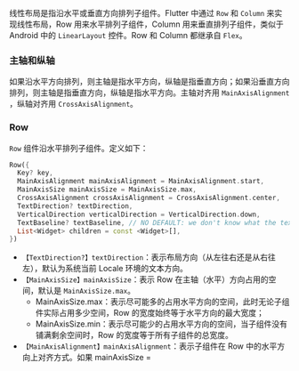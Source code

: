  线性布局是指沿水平或垂直方向排列子组件。Flutter 中通过 `Row` 和 `Column` 来实现线性布局，Row 用来水平排列子组件，Column 用来垂直排列子组件，类似于Android 中的 `LinearLayout` 控件。Row 和 Column 都继承自 `Flex`。

### 主轴和纵轴

如果沿水平方向排列，则主轴是指水平方向，纵轴是指垂直方向；如果沿垂直方向排列，则主轴是指垂直方向，纵轴是指水平方向。主轴对齐用 `MainAxisAlignment` ，纵轴对齐用 `CrossAxisAlignment`。

### Row

`Row` 组件沿水平排列子组件。定义如下：

```dart
Row({
  Key? key,
  MainAxisAlignment mainAxisAlignment = MainAxisAlignment.start,
  MainAxisSize mainAxisSize = MainAxisSize.max,
  CrossAxisAlignment crossAxisAlignment = CrossAxisAlignment.center,
  TextDirection? textDirection,
  VerticalDirection verticalDirection = VerticalDirection.down,
  TextBaseline? textBaseline, // NO DEFAULT: we don't know what the text's baseline should be
  List<Widget> children = const <Widget>[],
})
```

- `【TextDirection?】textDirection`：表示布局方向（从左往右还是从右往左），默认为系统当前 Locale 环境的文本方向。
- `【MainAxisSize】mainAxisSize`：表示 Row 在主轴（水平）方向占用的空间，默认是 `MainAxisSize.max`。
  - MainAxisSize.max：表示尽可能多的占用水平方向的空间，此时无论子组件实际占用多少空间，Row 的宽度始终等于水平方向的最大宽度；
  - MainAxisSize.min：表示尽可能少的占用水平方向的空间，当子组件没有铺满剩余空间时，Row 的宽度等于所有子组件的总宽度。
- `【MainAxisAlignment】mainAxisAlignment`：表示子组件在 Row 中的水平方向上对齐方式。如果 mainAxisSize = 